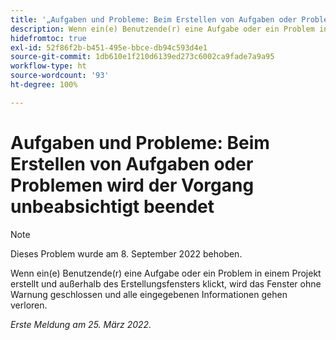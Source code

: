 ```yaml
---
title: '„Aufgaben und Probleme: Beim Erstellen von Aufgaben oder Problemen wird der Vorgang unbeabsichtigt beendet“'
description: Wenn ein(e) Benutzende(r) eine Aufgabe oder ein Problem in einem Projekt erstellt und außerhalb des Erstellungs-Pop-ups klickt, wird das Pop-up ohne Warnung geschlossen und alle eingegebenen Informationen gehen verloren.
hidefromtoc: true
exl-id: 52f86f2b-b451-495e-bbce-db94c593d4e1
source-git-commit: 1db610e1f210d6139ed273c6002ca9fade7a9a95
workflow-type: ht
source-wordcount: '93'
ht-degree: 100%

---
```


# Aufgaben und Probleme: Beim Erstellen von Aufgaben oder Problemen wird der Vorgang unbeabsichtigt beendet

>[!NOTE]
>
> Dieses Problem wurde am 8. September 2022 behoben.

Wenn ein(e) Benutzende(r) eine Aufgabe oder ein Problem in einem Projekt erstellt und außerhalb des Erstellungsfensters klickt, wird das Fenster ohne Warnung geschlossen und alle eingegebenen Informationen gehen verloren.

_Erste Meldung am 25. März 2022._
